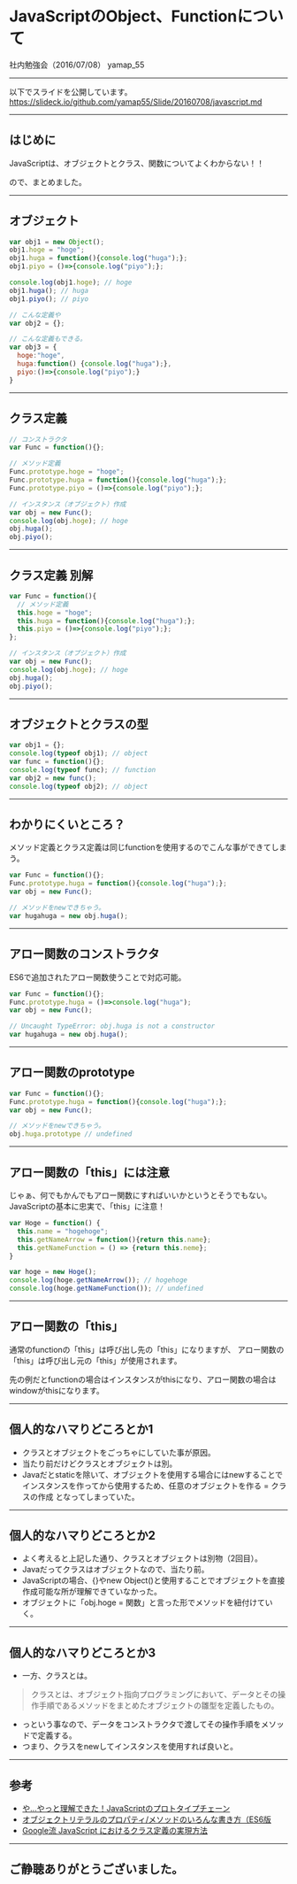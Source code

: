 # JavaScriptのObject、Functionについて

社内勉強会（2016/07/08）
yamap_55

---

以下でスライドを公開しています。
https://slideck.io/github.com/yamap55/Slide/20160708/javascript.md

---

## はじめに
JavaScriptは、オブジェクトとクラス、関数についてよくわからない！！

ので、まとめました。

---

## オブジェクト

```javascript
var obj1 = new Object();
obj1.hoge = "hoge";
obj1.huga = function(){console.log("huga");};
obj1.piyo = ()=>{console.log("piyo");};

console.log(obj1.hoge); // hoge
obj1.huga(); // huga
obj1.piyo(); // piyo

// こんな定義や
var obj2 = {};

// こんな定義もできる。
var obj3 = {
  hoge:"hoge",
  huga:function() {console.log("huga");},
  piyo:()=>{console.log("piyo");}
}
```

---

## クラス定義

```javascript
// コンストラクタ
var Func = function(){};

// メソッド定義
Func.prototype.hoge = "hoge";
Func.prototype.huga = function(){console.log("huga");};
Func.prototype.piyo = ()=>{console.log("piyo");};

// インスタンス（オブジェクト）作成
var obj = new Func();
console.log(obj.hoge); // hoge
obj.huga();
obj.piyo();
```

---

## クラス定義 別解
```javascript
var Func = function(){
  // メソッド定義
  this.hoge = "hoge";
  this.huga = function(){console.log("huga");};
  this.piyo = ()=>{console.log("piyo");};
};

// インスタンス（オブジェクト）作成
var obj = new Func();
console.log(obj.hoge); // hoge
obj.huga();
obj.piyo();
```

---

## オブジェクトとクラスの型
```javascript
var obj1 = {};
console.log(typeof obj1); // object
var func = function(){};
console.log(typeof func); // function
var obj2 = new func();
console.log(typeof obj2); // object
```

---

## わかりにくいところ？

メソッド定義とクラス定義は同じfunctionを使用するのでこんな事ができてしまう。

```javascript
var Func = function(){};
Func.prototype.huga = function(){console.log("huga");};
var obj = new Func();

// メソッドをnewできちゃう。
var hugahuga = new obj.huga();
```

---

## アロー関数のコンストラクタ
ES6で追加されたアロー関数使うことで対応可能。

```javascript
var Func = function(){};
Func.prototype.huga = ()=>console.log("huga");
var obj = new Func();

// Uncaught TypeError: obj.huga is not a constructor
var hugahuga = new obj.huga();
```

---

## アロー関数のprototype

```javascript
var Func = function(){};
Func.prototype.huga = function(){console.log("huga");};
var obj = new Func();

// メソッドをnewできちゃう。
obj.huga.prototype // undefined
```

---

## アロー関数の「this」には注意
じゃぁ、何でもかんでもアロー関数にすればいいかというとそうでもない。
JavaScriptの基本に忠実で、「this」に注意！

```javascript
var Hoge = function() {
  this.name = "hogehoge";
  this.getNameArrow = function(){return this.name};
  this.getNameFunction = () => {return this.neme};
}

var hoge = new Hoge();
console.log(hoge.getNameArrow()); // hogehoge
console.log(hoge.getNameFunction()); // undefined
```

---

## アロー関数の「this」

通常のfunctionの「this」は呼び出し先の「this」になりますが、
アロー関数の「this」は呼び出し元の「this」が使用されます。

先の例だとfunctionの場合はインスタンスがthisになり、アロー関数の場合はwindowがthisになります。

---

## 個人的なハマりどころとか1
- クラスとオブジェクトをごっちゃにしていた事が原因。
- 当たり前だけどクラスとオブジェクトは別。
- Javaだとstaticを除いて、オブジェクトを使用する場合にはnewすることでインスタンスを作ってから使用するため、任意のオブジェクトを作る = クラスの作成 となってしまっていた。

---

## 個人的なハマりどころとか2
- よく考えると上記した通り、クラスとオブジェクトは別物（2回目）。
- Javaだってクラスはオブジェクトなので、当たり前。
- JavaScriptの場合、{}やnew Object()と使用することでオブジェクトを直接作成可能な所が理解できていなかった。
- オブジェクトに「obj.hoge = 関数」と言った形でメソッドを紐付けていく。

---

## 個人的なハマりどころとか3
- 一方、クラスとは。

> クラスとは、オブジェクト指向プログラミングにおいて、データとその操作手順であるメソッドをまとめたオブジェクトの雛型を定義したもの。

- っという事なので、データをコンストラクタで渡してその操作手順をメソッドで定義する。
- つまり、クラスをnewしてインスタンスを使用すれば良いと。

---

## 参考
- [や...やっと理解できた！JavaScriptのプロトタイプチェーン](http://maeharin.hatenablog.com/entry/20130215/javascript_prototype_chain)
- [オブジェクトリテラルのプロパティ/メソッドのいろんな書き方（ES6版](http://qiita.com/kura07/items/356bd37733f457d3177f)
- [Google流 JavaScript におけるクラス定義の実現方法](http://www.yunabe.jp/docs/javascript_class_in_google.html)

---

## ご静聴ありがとうございました。
